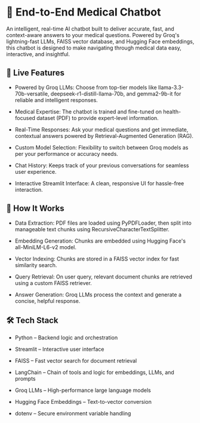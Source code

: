 # 💬 End-to-End Medical Chatbot

An intelligent, real-time AI chatbot built to deliver accurate, fast, and context-aware answers to your medical questions. Powered by Groq's lightning-fast LLMs, FAISS vector database, and Hugging Face embeddings, this chatbot is designed to make navigating through medical data easy, interactive, and insightful.

## 🚀 Live Features

- Powered by Groq LLMs: Choose from top-tier models like llama-3.3-70b-versatile, deepseek-r1-distill-llama-70b, and gemma2-9b-it for reliable and intelligent responses.

- Medical Expertise: The chatbot is trained and fine-tuned on health-focused dataset (PDF) to provide expert-level information.

- Real-Time Responses: Ask your medical questions and get immediate, contextual answers powered by Retrieval-Augmented Generation (RAG).

- Custom Model Selection: Flexibility to switch between Groq models as per your performance or accuracy needs.

- Chat History: Keeps track of your previous conversations for seamless user experience.

- Interactive Streamlit Interface: A clean, responsive UI for hassle-free interaction.

## 🧠 How It Works

- Data Extraction: PDF files are loaded using PyPDFLoader, then split into manageable text chunks using RecursiveCharacterTextSplitter.

- Embedding Generation: Chunks are embedded using Hugging Face's all-MiniLM-L6-v2 model.

- Vector Indexing: Chunks are stored in a FAISS vector index for fast similarity search.

- Query Retrieval: On user query, relevant document chunks are retrieved using a custom FAISS retriever.

- Answer Generation: Groq LLMs process the context and generate a concise, helpful response.

## 🛠️ Tech Stack

- Python – Backend logic and orchestration

- Streamlit – Interactive user interface

- FAISS – Fast vector search for document retrieval

- LangChain – Chain of tools and logic for embeddings, LLMs, and prompts

- Groq LLMs – High-performance large language models

- Hugging Face Embeddings – Text-to-vector conversion

- dotenv – Secure environment variable handling


